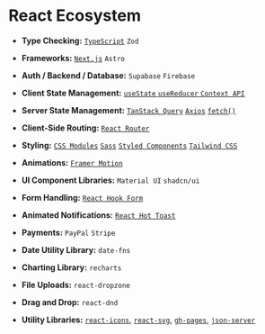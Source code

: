 # React Ecosystem

- **Type Checking:** [`TypeScript`](./ts/README.md) `Zod`

- **Frameworks:** [`Next.js`](./next/README.md) `Astro`

- **Auth / Backend / Database:** `Supabase` `Firebase`

- **Client State Management:** [`useState` `useReducer` `Context API`](./react/README.md#state-management)

- **Server State Management:** [`TanStack Query`](./libraries/react-query.md) [`Axios`](./libraries/axios.md) [`fetch()`](https://github.com/ionStici/frontend/blob/main/mds/js/async/requests.md)

- **Client-Side Routing:** [`React Router`](./router/react-router.md)

- **Styling:** [`CSS Modules`](./react/styling-react.md) [`Sass`](https://github.com/ionStici/frontend/blob/main/mds/css/README.md#css-preprocessor) [`Styled Components`](./react/styled-comp.md) [`Tailwind CSS`](./libraries/tailwind.md)

- **Animations:** [`Framer Motion`](./libraries/framer-motion.md)

- **UI Component Libraries:** `Material UI` `shadcn/ui`

- **Form Handling:** [`React Hook Form`](./libraries/react-hook-form.md)

- **Animated Notifications:** [`React Hot Toast`](./libraries/react-hot-toast.md)

- **Payments:** `PayPal` `Stripe`

- **Date Utility Library:** `date-fns`

- **Charting Library:** `recharts`

- **File Uploads:** `react-dropzone`

- **Drag and Drop:** `react-dnd`

- **Utility Libraries:** [`react-icons`](./libraries/react-icons.md), [`react-svg`](./libraries/react-svg.md), [`gh-pages`](./libraries/gh-pages.md), [`json-server`](./libraries/json-server.md)
